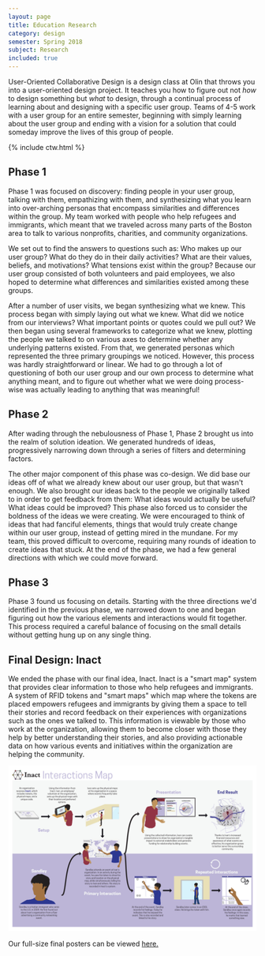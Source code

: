 ```yaml
---
layout: page
title: Education Research
category: design
semester: Spring 2018
subject: Research
included: true
---
```


User-Oriented Collaborative Design is a design class at Olin that throws you into a user-oriented design project. It teaches you how to figure out not *how* to design something but *what* to design, through a continual process of learning about and designing with a specific user group. Teams of 4-5 work with a user group for an entire semester, beginning with simply learning about the user group and ending with a vision for a solution that could someday improve the lives of this group of people.

{% include ctw.html %}

## Phase 1
Phase 1 was focused on discovery: finding people in your user group, talking with them, empathizing with them, and synthesizing what you learn into over-arching personas that encompass similarities and differences within the group. My team worked with people who help refugees and immigrants, which meant that we traveled across many parts of the Boston area to talk to various nonprofits, charities, and community organizations.


We set out to find the answers to questions such as: Who makes up our user group? What do they do in their daily activities? What are their values, beliefs, and motivations? What tensions exist within the group? Because our user group consisted of both volunteers and paid employees, we also hoped to determine what differences and similarities existed among these groups.


After a number of user visits, we began synthesizing what we knew. This process began with simply laying out what we knew. What did we notice from our interviews? What important points or quotes could we pull out? We then began using several frameworks to categorize what we knew, plotting the people we talked to on various axes to determine whether any underlying patterns existed. From that, we generated personas which represented the three primary groupings we noticed. However, this process was hardly straightforward or linear. We had to go through a lot of questioning of both our user group and our own process to determine what anything meant, and to figure out whether what we were doing process-wise was actually leading to anything that was meaningful!

## Phase 2
After wading through the nebulousness of Phase 1, Phase 2 brought us into the realm of solution ideation. We generated hundreds of ideas, progressively narrowing down through a series of filters and determining factors.


The other major component of this phase was co-design. We did base our ideas off of what we already knew about our user group, but that wasn't enough. We also brought our ideas back to the people we originally talked to in order to get feedback from them: What ideas would actually be useful? What ideas could be improved? This phase also forced us to consider the boldness of the ideas we were creating. We were encouraged to think of ideas that had fanciful elements, things that would truly create change within our user group, instead of getting mired in the mundane. For my team, this proved difficult to overcome, requiring many rounds of ideation to create ideas that stuck. At the end of the phase, we had a few general directions with which we could move forward.


## Phase 3
Phase 3 found us focusing on details. Starting with the three directions we'd identified in the previous phase, we narrowed down to one and began figuring out how the various elements and interactions would fit together. This process required a careful balance of focusing on the small details without getting hung up on any single thing.



## Final Design: Inact


We ended the phase with our final idea, Inact. Inact is a "smart map" system that provides clear information to those who help refugees and immigrants. A system of RFID tokens and "smart maps" which map where the tokens are placed empowers refugees and immigrants by giving them a space to tell their stories and record feedback on their experiences with organizations such as the ones we talked to. This information is viewable by those who work at the organization, allowing them to become closer with those they help by better understanding their stories, and also providing actionable data on how various events and initiatives within the organization are helping the community.

<div class = "row uniform">
  <div class = "6u -3u">
    <span class = "image fit">
      <img src="images/InteractionMap.jpg">
    </span>
  </div>
</div>

Our full-size final posters can be viewed [here.](https://drive.google.com/drive/folders/1QIOpgNMexWTSRU8bT0pMLk_2ZVU0G2kW?usp=sharing)
